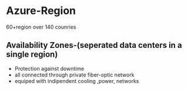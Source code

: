 # Azure-Region
60+region over 140 counries
## Availability Zones-(seperated data centers in a single region)
- Protection against downtime
- all connected through private fiber-optic network
- equiped with indipendent cooling ,power, networks


